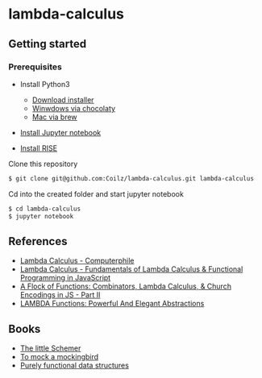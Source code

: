 # lambda-calculus
## Getting started
### Prerequisites
* Install Python3
    * [Download installer](https://www.python.org/downloads/)
    * [Winwdows via chocolaty](https://chocolatey.org/packages/python/3.7.3)
    * [Mac via brew](https://formulae.brew.sh/formula/python)

* [Install Jupyter notebook](https://jupyter.readthedocs.io/en/latest/install.html)
* [Install RISE](https://damianavila.github.io/RISE/installation.html)

Clone this repository
```bash
$ git clone git@github.com:Coilz/lambda-calculus.git lambda-calculus
```

Cd into the created folder and start jupyter notebook
```bash
$ cd lambda-calculus
$ jupyter notebook
```

## References
* [Lambda Calculus - Computerphile](https://www.youtube.com/watch?v=eis11j_iGMs)
* [Lambda Calculus - Fundamentals of Lambda Calculus & Functional Programming in JavaScript](https://www.youtube.com/watch?v=3VQ382QG-y4)
* [A Flock of Functions: Combinators, Lambda Calculus, & Church Encodings in JS - Part II](https://www.youtube.com/watch?v=pAnLQ9jwN-E)
* [LAMBDA Functions: Powerful And Elegant Abstractions](https://www.youtube.com/watch?v=OLH3L285EiY)

## Books
* [The little Schemer](https://www.amazon.com/Little-Schemer-Daniel-P-Friedman/dp/0262560992/ref=sr_1_fkmrnull_1?crid=19EFIWHTD9TQE&keywords=the+little+lisper&qid=1556203743&s=books&sprefix=The+little+lisp%2Cstripbooks-intl-ship%2C313&sr=1-1-fkmrnull)
* [To mock a mockingbird](https://www.amazon.com/Mock-Mockingbird-Raymond-Smullyan/dp/0192801422/ref=sr_1_fkmrnull_1?keywords=to+mock+a+mockingbird&qid=1556203796&s=books&sr=1-1-fkmrnull)
* [Purely functional data structures](https://www.cs.cmu.edu/~rwh/theses/okasaki.pdf)